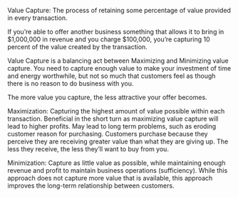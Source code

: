 
Value Capture: The process of retaining some percentage of value provided in every transaction.

If you’re able to offer another business something that allows it to bring in $1,000,000 in revenue and you charge $100,000, you’re capturing 10 percent of the value created by the transaction.

Value Capture is a balancing act between Maximizing and Minimizing value capture. You need to capture enough value to make your investment of time and energy worthwhile, but not so much that customers feel as though there is no reason to do business with you.

The more value you capture, the less attractive your offer becomes.


Maximization: Capturing the highest amount of value possible within each transaction. Beneficial in the short turn as maximizing value capture will lead to higher profits. May lead to long term problems, such as eroding customer reason for purchasing. Customers purchase because they perceive they are receiving greater value than what they are giving up. The less they receive, the less they’ll want to buy from you.

Minimization: Capture as little value as possible, while maintaining enough revenue and profit to maintain business operations (sufficiency). While this approach does not capture more value that is available, this approach improves the long-term relationship between customers.

